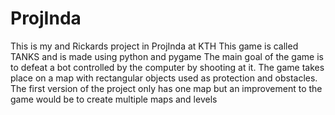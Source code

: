 # ProjInda
This is my and Rickards project in ProjInda at KTH
This game is called TANKS and is made using python and pygame
The main goal of the game is to defeat a bot controlled by the computer by shooting at it. 
The game takes place on a map with rectangular objects used as protection and obstacles. 
The first version of the project only has one map but an improvement to the game would be to create multiple maps and levels